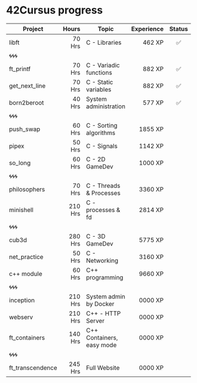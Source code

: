 # 42Cursus progress


| Project          | Hours    | Topic                     | Experience | Status |
| ---------------- |---------:| ------------------------- | ---------: | :----: |
| libft            | 70 Hrs   | C - Libraries             | 462 XP     |   ✅   |
| 🌀🌀🌀            |          |                           |            |        |
| ft_printf        | 70 Hrs   | C - Variadic functions    | 882 XP     |   ✅   |
| get_next_line    | 70 Hrs   | C - Static variables      | 882 XP     |   ✅   |
| born2beroot      | 40 Hrs   | System administration     | 577 XP     |   ✅   |
| 🌀🌀🌀            |          |                           |            |        |
| push_swap        | 60 Hrs   | C - Sorting algorithms    | 1855 XP    |        |
| pipex            | 50 Hrs   | C - Signals               | 1142 XP    |        |
| so_long          | 60 Hrs   | C - 2D GameDev            | 1000 XP    |        |
| 🌀🌀🌀            |          |                           |            |        |
| philosophers     | 70 Hrs   | C - Threads & Processes   | 3360 XP    |        |
| minishell        | 210 Hrs  | C - processes & fd        | 2814 XP    |        |
| 🌀🌀🌀            |          |                           |            |        |
| cub3d            | 280 Hrs  | C - 3D GameDev            | 5775 XP    |        |
| net_practice     | 50 Hrs   | C - Networking            | 3160 XP    |        |
| c++ module       | 60 Hrs   | C++ programming           | 9660 XP    |        |
| 🌀🌀🌀            |          |                           |            |        |
| inception        | 210 Hrs  | System admin by Docker    | 0000 XP    |        |
| webserv          | 210 Hrs  | C++ - HTTP Server         | 0000 XP    |        |
| ft_containers    | 140 Hrs  | C++ Containers, easy mode | 0000 XP    |        |
| 🌀🌀🌀            |          |                           |            |        |
| ft_transcendence | 245 Hrs  | Full Website              | 0000 XP    |        |
